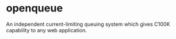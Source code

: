 # openqueue
An independent current-limiting queuing system which gives C100K capability to any web application.
